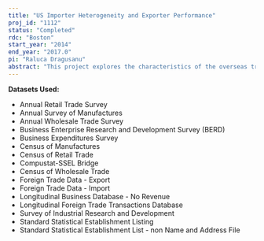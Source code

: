 ```yaml
---
title: "US Importer Heterogeneity and Exporter Performance"
proj_id: "1112"
status: "Completed"
rdc: "Boston"
start_year: "2014"
end_year: "2017.0"
pi: "Raluca Dragusanu"
abstract: "This project explores the characteristics of the overseas trading partners, and how the various dimensions of U.S. importer heterogeneity, characteristics of U.S. importers, and importer types affects the performance of exporting firms in the manufacturing sector in India over time. The project will match a database of Indian firms provided by the Center for Monitoring Indian Economy (CMIE)-Prowess with the Longitudinal Firm Trade Transactions Database (LFTTD). The LFTTD can credibly establish a causal relationship between U.S. importer types and their characteristics, on the one hand, and the productivity of Indian firms, as well as identify the mechanisms that can explain these relationships. This research will produce estimates of the nature of adjustment of U.S. imports during large crises, and if import adjustments happen at the extensive margin, with U.S. importers dropping overseas suppliers, or at the intensive margin, with importers adjusting downward the quantity purchased from each supplier. "
---
```


**Datasets Used:**

  - Annual Retail Trade Survey 
  - Annual Survey of Manufactures 
  - Annual Wholesale Trade Survey 
  - Business Enterprise Research and Development Survey (BERD) 
  - Business Expenditures Survey 
  - Census of Manufactures 
  - Census of Retail Trade 
  - Compustat-SSEL Bridge 
  - Census of Wholesale Trade 
  - Foreign Trade Data - Export 
  - Foreign Trade Data - Import 
  - Longitudinal Business Database - No Revenue 
  - Longitudinal Foreign Trade Transactions Database 
  - Survey of Industrial Research and Development 
  - Standard Statistical Establishment Listing 
  - Standard Statistical Establishment List - non Name and Address File 

